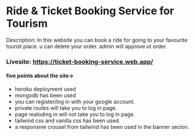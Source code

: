 # Ride & Ticket Booking Service for Tourism

Description:
In this website you can book a ride for going to your favourite tourist place. u can delete your order. admin will approve ut order.

 ### Livesite: <https://ticket-booking-service.web.app/>

 #### five points about the site->

 * heroku deployment used
 * mongodb has been used
 * you can register/log in with your google account.
 * private routes will take you to log in page.
 * page realoding in will not take you to log in page.
 * tailwind css and vanilla css has been used.
 * a responsive crousel from tailwind has been used in the banner secion.